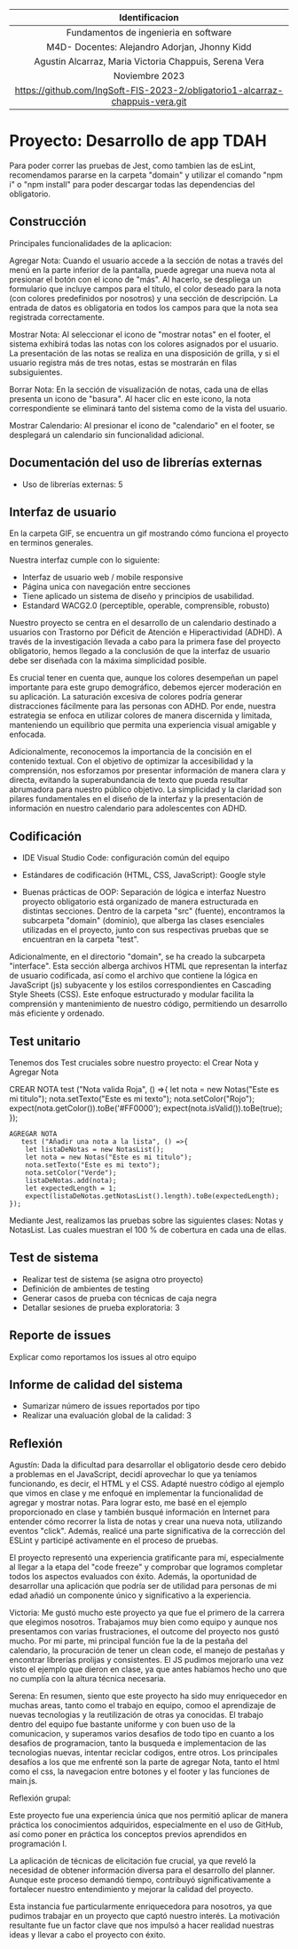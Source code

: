 | Identificacion   |
|:------------:|
| Fundamentos de ingenieria en software      |
| M4D- Docentes: Alejandro Adorjan, Jhonny Kidd      |
| Agustin Alcarraz, Maria Victoria Chappuis, Serena Vera    |
| Noviembre 2023 |
| https://github.com/IngSoft-FIS-2023-2/obligatorio1-alcarraz-chappuis-vera.git |


# Proyecto: Desarrollo de app TDAH
Para poder correr las pruebas de Jest, como tambien las de esLint, recomendamos pararse en la carpeta "domain" y utilizar el comando "npm i" o "npm install" para poder descargar todas las dependencias del obligatorio.


## Construcción
Principales funcionalidades de la aplicacion:

Agregar Nota: Cuando el usuario accede a la sección de notas a través del menú en la parte inferior de la pantalla, puede agregar una nueva nota al presionar el botón con el icono de "más". Al hacerlo, se despliega un formulario que incluye campos para el título, el color deseado para la nota (con colores predefinidos por nosotros) y una sección de descripción. La entrada de datos es obligatoria en todos los campos para que la nota sea registrada correctamente.

Mostrar Nota: Al seleccionar el icono de "mostrar notas" en el footer, el sistema exhibirá todas las notas con los colores asignados por el usuario. La presentación de las notas se realiza en una disposición de grilla, y si el usuario registra más de tres notas, estas se mostrarán en filas subsiguientes.

Borrar Nota: En la sección de visualización de notas, cada una de ellas presenta un icono de "basura". Al hacer clic en este icono, la nota correspondiente se eliminará tanto del sistema como de la vista del usuario.

Mostrar Calendario: Al presionar el icono de "calendario" en el footer, se desplegará un calendario sin funcionalidad adicional.

## Documentación del uso de librerías externas

- Uso de librerías externas: 5 

## Interfaz de usuario
En la carpeta GIF, se encuentra un gif mostrando cómo funciona el proyecto en terminos generales.

Nuestra interfaz cumple con lo siguiente:

- Interfaz de usuario web / mobile responsive
- Página unica con navegación entre secciones
- Tiene aplicado un sistema de diseño y principios de usabilidad.
- Estandard WACG2.0 (perceptible, operable, comprensible, robusto)

Nuestro proyecto se centra en el desarrollo de un calendario destinado a usuarios con Trastorno por Déficit de Atención e Hiperactividad (ADHD). A través de la investigación llevada a cabo para la primera fase del proyecto obligatorio, hemos llegado a la conclusión de que la interfaz de usuario debe ser diseñada con la máxima simplicidad posible.

Es crucial tener en cuenta que, aunque los colores desempeñan un papel importante para este grupo demográfico, debemos ejercer moderación en su aplicación. La saturación excesiva de colores podría generar distracciones fácilmente para las personas con ADHD. Por ende, nuestra estrategia se enfoca en utilizar colores de manera discernida y limitada, manteniendo un equilibrio que permita una experiencia visual amigable y enfocada.

Adicionalmente, reconocemos la importancia de la concisión en el contenido textual. Con el objetivo de optimizar la accesibilidad y la comprensión, nos esforzamos por presentar información de manera clara y directa, evitando la superabundancia de texto que pueda resultar abrumadora para nuestro público objetivo. La simplicidad y la claridad son pilares fundamentales en el diseño de la interfaz y la presentación de información en nuestro calendario para adolescentes con ADHD.

## Codificación

- IDE Visual Studio Code: configuración común del equipo
- Estándares de codificación (HTML, CSS, JavaScript): Google style

- Buenas prácticas de OOP: Separación de lógica e interfaz
Nuestro proyecto obligatorio está organizado de manera estructurada en distintas secciones. Dentro de la carpeta "src" (fuente), encontramos la subcarpeta "domain" (dominio), que alberga las clases esenciales utilizadas en el proyecto, junto con sus respectivas pruebas que se encuentran en la carpeta "test".

Adicionalmente, en el directorio "domain", se ha creado la subcarpeta "interface". Esta sección alberga archivos HTML que representan la interfaz de usuario codificada, así como el archivo que contiene la lógica en JavaScript (js) subyacente y los estilos correspondientes en Cascading Style Sheets (CSS). Este enfoque estructurado y modular facilita la comprensión y mantenimiento de nuestro código, permitiendo un desarrollo más eficiente y ordenado.

## Test unitario
Tenemos dos Test cruciales sobre nuestro proyecto: el Crear Nota y Agregar Nota
   
   CREAR NOTA
   test ("Nota valida Roja", () =>{
        let nota = new Notas("Este es mi titulo");
        nota.setTexto("Este es mi texto");
        nota.setColor("Rojo");
        expect(nota.getColor()).toBe('#FF0000'); 
        expect(nota.isValid()).toBe(true);
    });

    AGREGAR NOTA
       test ("Añadir una nota a la lista", () =>{
        let listaDeNotas = new NotasList();
        let nota = new Notas("Este es mi titulo");
        nota.setTexto("Este es mi texto");
        nota.setColor("Verde"); 
        listaDeNotas.add(nota);
        let expectedLength = 1;
        expect(listaDeNotas.getNotasList().length).toBe(expectedLength);
    });


Mediante Jest, realizamos las pruebas sobre las siguientes clases: Notas y NotasList. Las cuales muestran el 100 % de cobertura en cada una de ellas.

## Test de sistema

- Realizar test de sistema (se asigna otro proyecto)
- Definición de ambientes de testing
- Generar casos de prueba con técnicas de caja negra
- Detallar sesiones de prueba exploratoria: 3

## Reporte de issues

Explicar como reportamos los issues al otro equipo

## Informe de calidad del sistema

- Sumarizar número de issues reportados por tipo
- Realizar una evaluación global de la calidad: 3

## Reflexión
Agustín: Dada la dificultad para desarrollar el obligatorio desde cero debido a problemas en el JavaScript, decidí aprovechar lo que ya teníamos funcionando, es decir, el HTML y el CSS. Adapté nuestro código al ejemplo que vimos en clase y me enfoqué en implementar la funcionalidad de agregar y mostrar notas. Para lograr esto, me basé en el ejemplo proporcionado en clase y también busqué información en Internet para entender cómo recorrer la lista de notas y crear una nueva nota, utilizando eventos "click". Además, realicé una parte significativa de la corrección del ESLint y participé activamente en el proceso de pruebas.

El proyecto representó una experiencia gratificante para mí, especialmente al llegar a la etapa del "code freeze" y comprobar que logramos completar todos los aspectos evaluados con éxito. Además, la oportunidad de desarrollar una aplicación que podría ser de utilidad para personas de mi edad añadió un componente único y significativo a la experiencia.

Victoria:
Me gustó mucho este proyecto ya que fue el primero de la carrera que elegimos nosotros. Trabajamos muy bien como equipo y aunque nos presentamos con varias frustraciones, el outcome del proyecto nos gustó mucho. Por mi parte, mi principal función fue la de la pestaña del calendario, la procuración de tener un clean code, el manejo de pestañas y encontrar librerías prolijas y consistentes. El JS pudimos mejorarlo una vez visto el ejemplo que dieron en clase, ya que antes habíamos hecho uno que no cumplía con la altura técnica necesaria.

Serena: En resumen, siento que este proyecto ha sido muy enriquecedor en muchas areas, tanto como el trabajo en equipo, comoo el aprendizaje de nuevas tecnologias y la reutilización de otras ya conocidas. El trabajo dentro del equipo fue bastante uniforme y con buen uso de la comunicacion, y superamos varios desafios de todo tipo en cuanto a los desafios de programacion, tanto la busqueda e implementacion de las tecnologias nuevas, intentar reciclar codigos, entre otros. Los principales desafíos a los que me enfrenté son la parte de agregar Nota, tanto el html como el css, la navegacion entre botones y el footer y las funciones de main.js.


Reflexión grupal:

Este proyecto fue una experiencia única que nos permitió aplicar de manera práctica los conocimientos adquiridos, especialmente en el uso de GitHub, así como poner en práctica los conceptos previos aprendidos en programación I.

La aplicación de técnicas de elicitación fue crucial, ya que reveló la necesidad de obtener información diversa para el desarrollo del planner. Aunque este proceso demandó tiempo, contribuyó significativamente a fortalecer nuestro entendimiento y mejorar la calidad del proyecto.

Esta instancia fue particularmente enriquecedora para nosotros, ya que pudimos trabajar en un proyecto que captó nuestro interés. La motivación resultante fue un factor clave que nos impulsó a hacer realidad nuestras ideas y llevar a cabo el proyecto con éxito.









